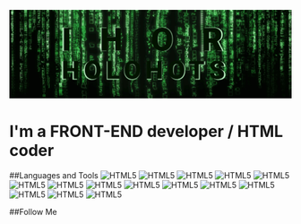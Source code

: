 [![Header](https://github.com/HolohotsIhor/HolohotsIhor/blob/main/assets/header.png)](https://www.linkedin.com/in/ihor-holohots-1610a2171/)

# I'm a FRONT-END developer / HTML coder

##Languages and Tools
![HTML5](https://img.shields.io/badge/JavaScript-45934c?style=for-the-badge&logo=javascript)
![HTML5](https://img.shields.io/badge/jQuery-df2435?style=for-the-badge&logo=jquery)
![HTML5](https://img.shields.io/badge/react-2432df?style=for-the-badge&logo=react)
![HTML5](https://img.shields.io/badge/redux-7ec3ff?style=for-the-badge&logo=redux)
![HTML5](https://img.shields.io/badge/HTML5-c7c94a?style=for-the-badge&logo=html5)
![HTML5](https://img.shields.io/badge/CSS3-c94aa2?style=for-the-badge&logo=css3)
![HTML5](https://img.shields.io/badge/nodejs-c94a67?style=for-the-badge&logo=javascript)
![HTML5](https://img.shields.io/badge/stylus-10aedd?style=for-the-badge&logo=stylus)
![HTML5](https://img.shields.io/badge/Scss-dd6f10?style=for-the-badge&logo=css3)
![HTML5](https://img.shields.io/badge/sass-10dd62?style=for-the-badge&logo=sass)
![HTML5](https://img.shields.io/badge/bootstrap-dd1010?style=for-the-badge&logo=bootstrap)
![HTML5](https://img.shields.io/badge/gulp-240091?style=for-the-badge&logo=gulp)
![HTML5](https://img.shields.io/badge/git-fbff00?style=for-the-badge&logo=git)
![HTML5](https://img.shields.io/badge/webpack-d97e7e?style=for-the-badge&logo=webpack)
![HTML5](https://img.shields.io/badge/docker-0089ff?style=for-the-badge&logo=docker)

##Follow Me